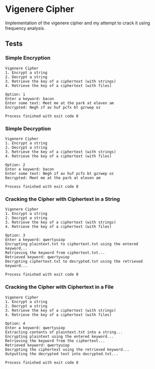 # Vigenere Cipher

Implementation of the vigenere cipher and my attempt to crack it using frequency analysis.

## Tests

### Simple Encryption

```
Vigenere Cipher
1. Encrypt a string
2. Decrypt a string
3. Retrieve the key of a ciphertext (with strings)
4. Retrieve the key of a ciphertext (with files)

Option: 1
Enter a keyword: bacon
Enter some text: Meet me at the park at eleven am
Encrypted: Negh zf av huf pcfx bt gzrwep oz

Process finished with exit code 0
```

### Simple Decryption

```
Vigenere Cipher
1. Encrypt a string
2. Decrypt a string
3. Retrieve the key of a ciphertext (with strings)
4. Retrieve the key of a ciphertext (with files)

Option: 2
Enter a keyword: bacon
Enter some text: Negh zf av huf pcfx bt gzrwep oz
Decrypted: Meet me at the park at eleven am

Process finished with exit code 0
```

### Cracking the Cipher with Ciphertext in a String

```
Vigenere Cipher
1. Encrypt a string
2. Decrypt a string
3. Retrieve the key of a ciphertext (with strings)
4. Retrieve the key of a ciphertext (with files)

Option: 3
Enter a keyword: qwertyuiop
Encrypting plaintext.txt to ciphertext.txt using the entered keyword...
Retrieving the keyword from ciphertext.txt...
Retrieved keyword: qwertyuiop
Decrypting ciphertext.txt to decrypted.txt using the retrieved keyword...

Process finished with exit code 0
```

### Cracking the Cipher with Ciphertext in a File

```
Vigenere Cipher
1. Encrypt a string
2. Decrypt a string
3. Retrieve the key of a ciphertext (with strings)
4. Retrieve the key of a ciphertext (with files)

Option: 4
Enter a keyword: qwertyuiop
Extracting contents of plaintext.txt into a string...
Encrypting plaintext using the entered keyword...
Retrieving the keyword from the ciphertext...
Retrieved keyword: qwertyuiop
Decrypting the ciphertext using the retrieved keyword...
Outputting the decrypted text into decrypted.txt...

Process finished with exit code 0
```
